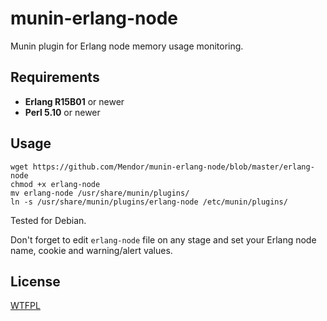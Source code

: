 munin-erlang-node
=================

Munin plugin for Erlang node memory usage monitoring.

Requirements
------------

* **Erlang R15B01** or newer
* **Perl 5.10** or newer

Usage
-----

```
wget https://github.com/Mendor/munin-erlang-node/blob/master/erlang-node
chmod +x erlang-node
mv erlang-node /usr/share/munin/plugins/
ln -s /usr/share/munin/plugins/erlang-node /etc/munin/plugins/
```

Tested for Debian.

Don't forget to edit ``erlang-node`` file on any stage and set your Erlang node name, cookie and warning/alert values.

License
-------

[WTFPL](http://sam.zoy.org/wtfpl/)
